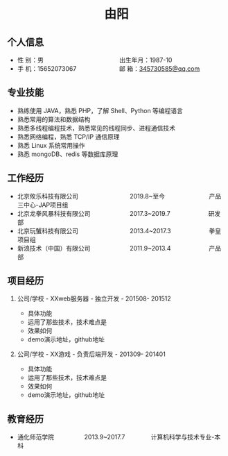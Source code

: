  <center>
     <h1>由阳</h1>
 </center>

## 个人信息 

* 性 别：男&emsp;&emsp;&emsp;&emsp;&emsp;&emsp;&emsp;&emsp;&emsp;&emsp;&emsp;&emsp;&ensp;出生年月：1987-10  
* 手 机：15652073067 &emsp;&emsp;&emsp;&emsp;&emsp;&emsp;&ensp;  邮 箱：345730585@qq.com

## 专业技能

* 熟练使用 JAVA，熟悉 PHP，了解 Shell、Python 等编程语言
* 熟悉常用的算法和数据结构
* 熟悉多线程编程技术，熟悉常见的线程同步、进程通信技术
* 熟悉网络编程，熟悉 TCP/IP 通信原理
* 熟悉 Linux 系统常用操作
* 熟悉 mongoDB、redis 等数据库原理

## 工作经历

* 北京攸乐科技有限公司&emsp;&emsp;&emsp;&emsp;&emsp;&emsp;&emsp;&emsp;&ensp;2019.8~至今&emsp;&emsp;&emsp;&emsp;&emsp;&emsp;&emsp; 产品三中心-JAP项目组
* 北京龙拳风暴科技有限公司&emsp;&emsp;&emsp;&emsp;&emsp;&emsp;&ensp;2017.3~2019.7&emsp;&emsp;&emsp;&emsp;&emsp;&emsp; 研发部
* 北京玩蟹科技有限公司&emsp;&emsp;&emsp;&emsp;&emsp;&emsp;&emsp;&emsp;&ensp;2013.4~2017.3&emsp;&emsp;&emsp;&emsp;&emsp;&emsp; 拳皇项目组
* 新浪技术（中国）有限公司&emsp;&emsp;&emsp;&emsp;&emsp;&emsp;&ensp;2011.9~2013.4&emsp;&emsp;&emsp;&emsp;&emsp;&emsp; 产品部         


## 项目经历

1. 公司/学校 - XXweb服务器 - 独立开发 - 201508- 201512 
    * 具体功能 
    * 运用了那些技术，技术难点是
    * 效果如何
    * demo演示地址，github地址 

2. 公司/学校 - XX游戏 - 负责后端开发 - 201309- 201401 
    * 具体功能 
    * 运用了那些技术，技术难点是
    * 效果如何
    * demo演示地址，github地址 

## 教育经历
      
* 通化师范学院&emsp;&emsp;&emsp;&emsp;&emsp;2013.9~2017.7&emsp;&emsp;&emsp;&emsp; 计算机科学与技术专业-本科  
